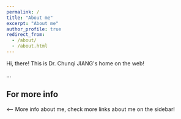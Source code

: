 ```yaml
---
permalink: /
title: "About me"
excerpt: "About me"
author_profile: true
redirect_from: 
  - /about/
  - /about.html
---
```


Hi, there! 
This is Dr. Chunqi JIANG's home on the web!

...

For more info
------
<-- More info about me, check more links about me on the sidebar!
